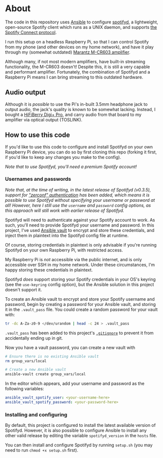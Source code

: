 # About

The code in this repository uses [Ansible](https://docs.ansible.com) to
configure [spotifyd](https://spotifyd.rs/), a lightweight, open-source Spotify
client which runs as a UNIX daemon, and supports [the Spotify Connect
protocol](https://developer.spotify.com/documentation/commercial-hardware/implementation/guides/connect-basics).

I run this setup on a headless Raspberry Pi, so that I can control Spotify from
my phone (and other devices on my home network), and have it play through my
(somewhat outdated) [Marantz M-CR603
amplifier](https://www.marantz.com/en-us/product/hi-fi-components/m-cr603).

Although many, if not most modern amplifiers, have built-in streaming
functionality, the M-CR603 doesn't! Despite this, it is still a very capable
and performant amplifier. Fortunately, the combination of Spotifyd and a
Raspberry Pi means I can bring streaming to this outdated hardware.

## Audio output

Although it is _possible_ to use the Pi's in-built 3.5mm headphone jack to
output audio, the jack's quality is known to be somewhat lacking. Instead, I
bought a [HiFiBerry Digi+ Pro](https://www.hifiberry.com/blog/hifiberry-digi-pro-our-most-advanced-digital-audio-interface/),
and carry audio from that board to my amplifier via optical output (TOSLINK).

## How to use this code

If you'd like to use this code to configure and install Spotifyd on your own
Raspberry Pi device, you can do so by first cloning this repo (forking it
first, if you'd like to keep any changes you make to the config).

_Note that to use Spotifyd, you'll need a premium Spotify account!_

### Usernames and passwords

_Note that, at the time of writing, in the latest release of Spotifyd (v0.3.5),
support for ["zerconf"
authentication](https://github.com/librespot-org/librespot/blob/master/docs/authentication.md#zeroconf-based-authentication)
has been added, which means it is possible to use Spotifyd without specifying
your username or password at all! However, here I still use the `username` and
`password` config options, as this approach will still work with earlier
release of Spotifyd._

Spotifyd will need to authenticate against your Spotify account to work. As
such, you'll need to provide Spotifyd your username and password. In this
project, I've used [Ansible
vault](https://docs.ansible.com/ansible/latest/vault_guide/vault.html) to
encrypt and store these credentials, and inject them in plaintext into the
Spotifyd config file at runtime.

Of course, storing credentials in plaintext is only advisable if you're running
Spotifyd on your own Raspberry Pi, with restricted access.

My Raspberry Pi is _not_ accessible via the public internet, and is only
accessible over SSH in my home network. Under these circumstances, I'm happy
storing these credentials in plaintext.

Spotifyd _does_ support storing your Spotify credentials in your OS's keyring
(see the `use-keyring` config option), but the Ansible solution in this project
doesn't support it.

To create an Ansible vault to encrypt and store your Spotify username and
password, begin by creating a password for your Ansible vault, and storing it
in the `.vault_pass` file. You could create a random password for your vault
with:

```sh
tr -dc A-Za-z0-9 </dev/urandom | head -c 24 > .vault_pass
```

`.vault_pass` has been added to this project's [`.gitignore`](./.gitignore) to
prevent it from accidentally ending up in git.

Now you have a vault password, you can create a new vault with

```sh
# Ensure there is no existing Ansible vault
rm group_vars/local

# Create a new Ansible vault
ansible-vault create group_vars/local
```

In the editor which appears, add your username and password as the following variables:

```yml
ansible_vault_spotify_user: <your-username-here>
ansible_vault_spotify_password: <your-password-here>
```

### Installing and configuring

By default, this project is configured to install the latest available version
of Spotifyd. However, it is also possible to configure Ansible to install any
other valid release by editing the variable `spotifyd_version` in the `hosts`
file.

You can then install and configure Spotifyd by running `setup.sh` (you may need
to run `chmod +x setup.sh` first).
